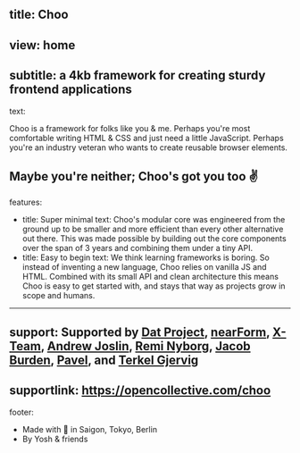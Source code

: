 title: Choo
----
view: home
----
subtitle: a 4kb framework for creating sturdy frontend applications
----
text:

Choo is a framework for folks like you & me. Perhaps you're most comfortable writing HTML & CSS and just need a little JavaScript. Perhaps you're an industry veteran who wants to create reusable browser elements.

Maybe you're neither; Choo's got you too ✌
----
features:
  - title: Super minimal
    text: Choo's modular core was engineered from the ground up to be smaller and more efficient than every other alternative out there. This was made possible by building out the core components over the span of 3 years and combining them under a tiny API.
  - title: Easy to begin
    text: We think learning frameworks is boring. So instead of inventing a new language, Choo relies on vanilla JS and HTML. Combined with its small API and clean architecture this means Choo is easy to get started with, and stays that way as projects grow in scope and humans.
----
support: <span class="fc-pinker">Supported by</span> [Dat Project](https://datproject.org/), [nearForm](https://nearform.com/), [X-Team](https://x-team.com/), [Andrew Joslin](https://twitter.com/andrewtjoslin), [Remi Nyborg](https://twitter.com/reminyborg), [Jacob Burden](https://twitter.com/jekrb), [Pavel](https://opencollective.com/pavel), and [Terkel Gjervig](https://twitter.com/terkelg)
----
supportlink: https://opencollective.com/choo
----
footer:
  - Made with 🚂 in Saigon, Tokyo, Berlin
  - By Yosh & friends